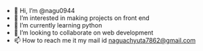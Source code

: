 - 👋 Hi, I’m @nagu0944
- 👀 I’m interested in making projects on front end
- 🌱 I’m currently learning python
- 💞️ I’m looking to collaborate on web development 
- 📫 How to reach me it my mail id naguachyuta7862@gmail.com

<!---
nagu0944/nagu0944 is a ✨ special ✨ repository because its `README.md` (this file) appears on your GitHub profile.
You can click the Preview link to take a look at your changes.
--->

